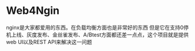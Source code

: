 # Web4Ngin
nginx是大家都爱用的东西。在负载均衡方面也是非常好的东西 但是它在支持0停机上线、灰度发布、金丝雀发布、A/Btest方面都还差一点点，这个项目就是提供web UI以及REST API来解决这一问题 
